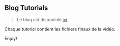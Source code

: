 ## Blog Tutorials

> Le blog est disponible [ici](https://leonardoballand.com/blog)

Chaque tutorial contient les fichiers finaux de la vidéo.

Enjoy!
